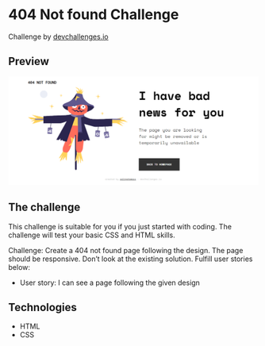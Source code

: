 # 404 Not found Challenge

Challenge by [devchallenges.io](https://devchallenges.io/)

## Preview

![Design preview for the Social media dashboard](./images/preview.png)

## The challenge

This challenge is suitable for you if you just started with coding. The challenge will test your basic CSS and HTML skills.

Challenge: Create a 404 not found page following the design. The page should be responsive. Don’t look at the existing solution. Fulfill user stories below:

- User story: I can see a page following the given design

## Technologies

- HTML
- CSS
